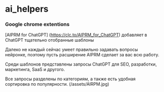 # ai_helpers

### Google chrome extentions

[AIPRM for ChatGPT] (<https://clc.to/AIPRM_for_ChatGPT>)
добавляет в ChatGPT тщательно отобранные шаблоны

Далеко не каждый сейчас умеет правильно задавать вопросы нейронке, поэтому пусть расширение AIPRM сделает за вас всю работу.

Среди шаблонов представлены запросы ChatGPT для SEO, разработки, маркетинга, SaaS и другого.

Все запросы разделены по категориям, а также есть удобная сортировка по популярности.
(/assets/AIRPM.jpg)
